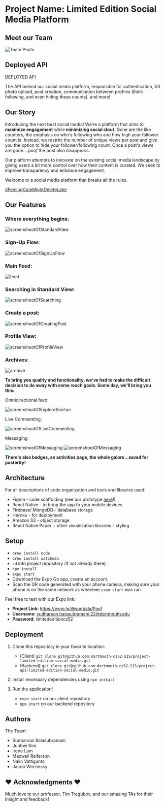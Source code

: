 # Project Name: Limited Edition Social Media Platform

## Meet our Team

![Team Photo](https://i.imgur.com/bTG56lp.jpg)

## Deployed API

[DEPLOYED API](https://lmited-edition-socialmedia-api.herokuapp.com/api/)

The API behind our social media platform, responsible for authentication, S3 photo upload, post creation, communication between profiles (think following, and even hiding these counts), and more! 

## Our Story

Introducing the next best social media! We're a platform that aims to **maximize engagement** while **minimizing social clout**. Gone are the like counters, the emphasis on who's following who and how high your follower count is. Instead, we restrict the number of unique views per post and give you the option to hide your follower/following count. Once a post's views are gone... *poof* the post also disappears. 

Our platform attempts to innovate on the existing social media landscape by giving users a bit more control over how their content is curated. We seek to improve transparency and enhance engagement.

Welcome to a social media platform that breaks all the rules.

[#FeelingCuteMightDeleteLater](https://github.com/dartmouth-cs52-21S/project-limited-edition-social-media)

## Our Features

### Where everything begins:

![screenshootOfStandardView](src/assets/cover.png)

### Sign-Up Flow:

![screenshootOfSignUpFlow](src/assets/signup.png)

### Main Feed: 

![feed](src/assets/feed.gif)

### Searching in Standard View:

![screenshootOfSearching](src/assets/search.gif)

### Create a post:

![screenshootOfCreatingPost](src/assets/createPost.gif)

### Profile View:

![screenshootOfProfileView](src/assets/profile.gif)

### Archives:

![archive](src/assets/archive.gif)

**To bring you quality and functionality, we've had to make the difficult decision to do away with some reach goals. Some day, we'll bring you this:**

Omnidirectional feed

![screenshootOfExploreSeciton](https://github.com/blakesanie/React-Bubble-UI/blob/HEAD/example/public/demo.gif?raw=true)

Live Commenting:

![screenshootOfLiveCommenting](src/assets/Live_Messaging.png)

Messaging:

![screenshootOfMessaging](src/assets/Messaging1.png)
![screenshootOfMessaging](src/assets/Messaging2.png)

**There's also badges, an activities page, the whole galore...saved for posterity!**

## Architecture

For all descriptions of code organization and tools and libraries used:
* Figma - code scaffolding (see our prototype [here](https://www.figma.com/file/jhVNv2xzJKylPZacF5I5L0/Mockups?node-id=0%3A1)!)
* React Native - to bring the app to your mobile devices
* Firebase/ MongoDB - database storage 
* Heroku - for deployment
* Amazon S3 - object storage 
* React Native Paper + other visualization libraries - styling

## Setup

* `brew install node`
* `brew install watchman`
* `cd` into project repository (if not already there).
* `npm install`
* `expo start`
* Download the Expo Go app, create an account.
* Scan the QR code generated with your phone camera, making sure your phone is on the same network as wherever `expo start` was run.

Feel free to test with our Expo link:
* **Project Link:** https://expo.io/@sudbala/Poof
* **Username:** sudharsan.balasubramani.22@dartmouth.edu
* **Password:** limitededitioncs52

## Deployment

1. Clone this repository in your favorite location:
    * (Client) `git clone git@github.com:dartmouth-cs52-21S/project-limited-edition-social-media.git`
    * (Backend) `git clone git@github.com:dartmouth-cs52-21S/project-api-limited-edition-social-media.git`

2. Install necessary dependencies using `npm install`
3. Run the application! 
    * `expo start` on our client repository
    * `npm start` on our backend repository

## Authors

The Team:
- Sudharsan Balasubramani
- Junhwi Kim
- Irene Lam
- Maxwell Reiferson
- Nalin Vattigunta
- Jacob Werzinsky

## :heart: Acknowledgments :heart:

Much love to our professor, Tim Tregubov, and our amazing TAs for their insight and feedback!
